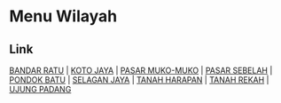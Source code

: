 # Menu Wilayah

## Link

[BANDAR RATU](https://github.com/gigit-pemilu/pemilu-2024-17-bengkulu/tree/main/pilpres/hitung-suara/sub/17-bengkulu/sub/06-muko-muko/sub/02-kota-mukomuko/sub/1018-bandar-ratu)
 | 
[KOTO JAYA](https://github.com/gigit-pemilu/pemilu-2024-17-bengkulu/tree/main/pilpres/hitung-suara/sub/17-bengkulu/sub/06-muko-muko/sub/02-kota-mukomuko/sub/1017-koto-jaya)
 | 
[PASAR MUKO-MUKO](https://github.com/gigit-pemilu/pemilu-2024-17-bengkulu/tree/main/pilpres/hitung-suara/sub/17-bengkulu/sub/06-muko-muko/sub/02-kota-mukomuko/sub/1009-pasar-muko-muko)
 | 
[PASAR SEBELAH](https://github.com/gigit-pemilu/pemilu-2024-17-bengkulu/tree/main/pilpres/hitung-suara/sub/17-bengkulu/sub/06-muko-muko/sub/02-kota-mukomuko/sub/2007-pasar-sebelah)
 | 
[PONDOK BATU](https://github.com/gigit-pemilu/pemilu-2024-17-bengkulu/tree/main/pilpres/hitung-suara/sub/17-bengkulu/sub/06-muko-muko/sub/02-kota-mukomuko/sub/2010-pondok-batu)
 | 
[SELAGAN JAYA](https://github.com/gigit-pemilu/pemilu-2024-17-bengkulu/tree/main/pilpres/hitung-suara/sub/17-bengkulu/sub/06-muko-muko/sub/02-kota-mukomuko/sub/2012-selagan-jaya)
 | 
[TANAH HARAPAN](https://github.com/gigit-pemilu/pemilu-2024-17-bengkulu/tree/main/pilpres/hitung-suara/sub/17-bengkulu/sub/06-muko-muko/sub/02-kota-mukomuko/sub/2019-tanah-harapan)
 | 
[TANAH REKAH](https://github.com/gigit-pemilu/pemilu-2024-17-bengkulu/tree/main/pilpres/hitung-suara/sub/17-bengkulu/sub/06-muko-muko/sub/02-kota-mukomuko/sub/2011-tanah-rekah)
 | 
[UJUNG PADANG](https://github.com/gigit-pemilu/pemilu-2024-17-bengkulu/tree/main/pilpres/hitung-suara/sub/17-bengkulu/sub/06-muko-muko/sub/02-kota-mukomuko/sub/2008-ujung-padang)

